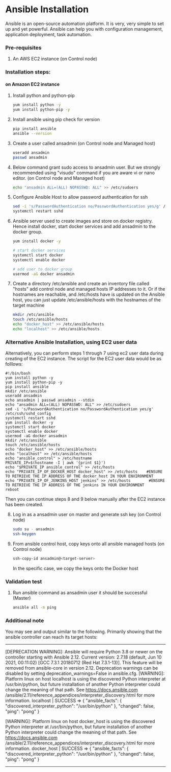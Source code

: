 # Ansible Installation

Ansible is an open-source automation platform. It is very, very simple to set up and yet powerful. Ansible can help you with configuration management, application deployment, task automation.

### Pre-requisites

1. An AWS EC2 instance (on Control node)

### Installation steps:
#### on Amazon EC2 instance

1. Install python and python-pip
   ```sh
   yum install python -y
   yum install python-pip -y
   ```
1. Install ansible using pip check for version
    ```sh
    pip install ansible
   ansible --version
   ```
   
1. Create a user called ansadmin (on Control node and Managed host)  
   ```sh
   useradd ansadmin
   passwd ansadmin
   ```
   
1. Below command grant sudo access to ansadmin user. But we strongly recommended using "visudo" command if you are aware vi or nano editor.  (on Control node and Managed host)
   ```sh
   echo "ansadmin ALL=(ALL) NOPASSWD: ALL" >> /etc/sudoers
   ```
   
1. Configure Ansible Host to allow password authentication for ssh
   ```sh
   sed -i 's/PasswordAuthentication no/PasswordAuthentication yes/g' /etc/ssh/sshd_config
   systemctl restart sshd
   ```
1. Ansible server used to create images and store on docker registry. Hence install docker, start docker services and add ansadmin to the docker group. 
   ```sh
   yum install docker -y
   
   # start docker services 
   systemctl start docker
   systemctl enable docker
   
   # add user to docker group 
   usermod -aG docker ansadmin

   ```
1. Create a directory /etc/ansible and create an inventory file called "hosts" add control node and managed hosts IP addresses to it. Or if the hostnames are reachable, and /etc/hosts have is updated on the Ansible host, you can just update /etc/ansible/hosts with the hostnames of the target machine
   ```sh
   mkdir /etc/ansible
   touch /etc/ansible/hosts
   echo "docker_host" >> /etc/ansible/hosts
   echo "localhost" >> /etc/ansible/hosts 
   ```
### Alternative Ansible Installation, using EC2 user data
Alternatively, you can perform steps 1 through 7 using ec2 user data during creating of the EC2 instance. The script for the EC2 user data would be as folllows:

```
#!/bin/bash
yum install python -y
yum install python-pip -y
pip install ansible
mkdir /etc/ansible
useradd ansadmin
echo ansadmin | passwd ansadmin --stdin
echo "ansadmin ALL=(ALL) NOPASSWD: ALL" >> /etc/sudoers
sed -i 's/PasswordAuthentication no/PasswordAuthentication yes/g' /etc/ssh/sshd_config
systemctl restart sshd
yum install docker -y
systemctl start docker
systemctl enable docker
usermod -aG docker ansadmin
mkdir /etc/ansible
touch /etc/ansible/hosts
echo "docker_host" >> /etc/ansible/hosts
echo "localhost" >> /etc/ansible/hosts
echo "ansible_control" > /etc/hostname
PRIVATE_IP=$(hostname -I | awk '{print $1}')
echo "$PRIVATE_IP ansible_control" >> /etc/hosts
echo "PRIVATE_IP_OF_DOCKER_HOST docker_host" >> /etc/hosts    #ENSURE TO RETRIEVE THE IP ADDRESS OF THE docker_host IN YOUR ENVIRONMENT
echo "PRIVATE_IP_OF_JENKINS_HOST jenkins" >> /etc/hosts        #ENSURE TO RETRIEVE THE IP ADDRESS OF THE jenkins IN YOUR ENVIRONMENT
reboot
```
Then you can continue steps 8 and 9 below manually after the EC2 instance has been created.

8. Log in as a ansadmin user on master and generate ssh key (on Control node)
    ```sh 
    sudo su - ansadmin
    ssh-keygen
    ``` 
9. From ansible control host, copy keys onto all ansible managed hosts (on Control node)
   ```sh 
   ssh-copy-id ansadmin@<target-server>
   ```
   In the specific case, we copy the keys onto the Docker host
   
   
### Validation test

   
1. Run ansible command as ansadmin user it should be successful (Master)
   ```sh 
   ansible all -m ping
   ```


  ### Additional note
 You may see and output similar to the following. Primarily showing that the ansible controller can reach its target hosts:
***
[DEPRECATION WARNING]: Ansible will require Python 3.8 or newer on the
controller starting with Ansible 2.12. Current version: 2.7.18 (default, Jun 10
 2021, 00:11:02) [GCC 7.3.1 20180712 (Red Hat 7.3.1-13)]. This feature will be
removed from ansible-core in version 2.12. Deprecation warnings can be disabled
 by setting deprecation_warnings=False in ansible.cfg.
[WARNING]: Platform linux on host localhost is using the discovered Python
interpreter at /usr/bin/python, but future installation of another Python
interpreter could change the meaning of that path. See https://docs.ansible.com
/ansible/2.11/reference_appendices/interpreter_discovery.html for more
information.
localhost | SUCCESS => {
    "ansible_facts": {
        "discovered_interpreter_python": "/usr/bin/python"
    },
    "changed": false,
    "ping": "pong"
}


[WARNING]: Platform linux on host docker_host is using the discovered Python
interpreter at /usr/bin/python, but future installation of another Python
interpreter could change the meaning of that path. See https://docs.ansible.com
/ansible/2.11/reference_appendices/interpreter_discovery.html for more
information.
docker_host | SUCCESS => {
    "ansible_facts": {
        "discovered_interpreter_python": "/usr/bin/python"
    },
    "changed": false,
    "ping": "pong"
}
***
